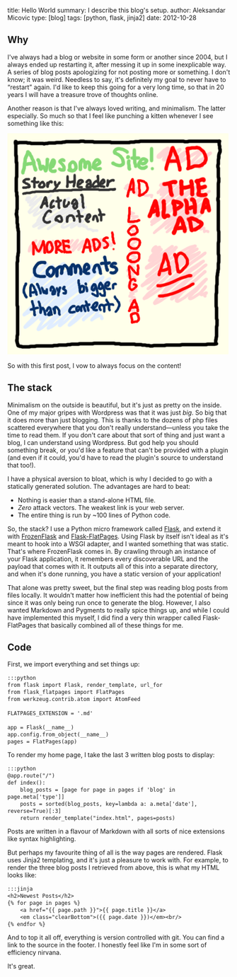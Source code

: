 title: Hello World
summary: I describe this blog's setup.
author: Aleksandar Micovic
type: [blog]
tags: [python, flask, jinja2]
date: 2012-10-28

## Why

I've always had a blog or website in some form or another since 2004, but I always ended up restarting it, after messing it up in some inexplicable way. A series of blog posts apologizing for not posting more or something. I don't know; it was weird. Needless to say, it's definitely my goal to never have to “restart” again. I'd like to keep this going for a very long time, so that in 20 years I will have a treasure trove of thoughts online.

Another reason is that I've always loved writing, and minimalism. The latter especially. So much so that I feel like punching a kitten whenever I see something like this:

![An ad-littered layout.](/static/images/blog/hello-world/ad-littered-website.png)

So with this first post, I vow to always focus on the content!


## The stack

Minimalism on the outside is beautiful, but it's just as pretty on the inside. One of my major gripes with Wordpress was that it was just *big*. So big that it does more than just blogging. This is thanks to the dozens of php files scattered everywhere that you don't really understand—unless you take the time to read them. If you don't care about that sort of thing and just want a blog, I can understand using Wordpress. But god help you should something break, or you'd like a feature that can't be provided with a plugin (and even if it could, you'd have to read the plugin's source to understand that too!).

I have a physical aversion to bloat, which is why I decided to go with a statically generated solution. The advantages are hard to beat:

 * Nothing is easier than a stand-alone HTML file.
 * *Zero* attack vectors. The weakest link is your web server.
 * The entire thing is run by ~100 lines of Python code.

So, the stack? I use a Python micro framework called [Flask](http://flask.pocoo.org/), and extend it with [FrozenFlask](http://packages.python.org/Frozen-Flask/) and [Flask-FlatPages](http://packages.python.org/Flask-FlatPages/). Using Flask by itself isn't ideal as it's meant to hook into a WSGI adapter, and I wanted something that was static. That's where FrozenFlask comes in. By crawling through an instance of your Flask application, it remembers every discoverable URL and the payload that comes with it. It outputs all of this into a separate directory, and when it's done running, you have a static version of your application!

That alone was pretty sweet, but the final step was reading blog posts from files locally. It wouldn't matter how inefficient this had the potential of being since it was only being run once to generate the blog. However, I also wanted Markdown and Pygments to really spice things up, and while I could have implemented this myself, I did find a very thin wrapper called Flask-FlatPages that basically combined all of these things for me.


## Code

First, we import everything and set things up:

    :::python
    from flask import Flask, render_template, url_for
    from flask_flatpages import FlatPages
    from werkzeug.contrib.atom import AtomFeed

    FLATPAGES_EXTENSION = '.md'

    app = Flask(__name__)
    app.config.from_object(__name__)
    pages = FlatPages(app)


To render my home page, I take the last 3 written blog posts to display:

    :::python
    @app.route("/")
    def index():
        blog_posts = [page for page in pages if 'blog' in page.meta['type']]
        posts = sorted(blog_posts, key=lambda a: a.meta['date'], reverse=True)[:3]
        return render_template("index.html", pages=posts)

Posts are written in a flavour of Markdown with all sorts of nice extensions like syntax highlighting.

But perhaps my favourite thing of all is the way pages are rendered. Flask uses Jinja2 templating, and it's just a pleasure to work with. For example, to render the three blog posts I retrieved from above, this is what my HTML looks like:

    :::jinja
    <h2>Newest Posts</h2>
    {% for page in pages %}
        <a href="{{ page.path }}">{{ page.title }}</a>
        <em class="clearBottom">({{ page.date }})</em><br/>
    {% endfor %}

And to top it all off, everything is version controlled with git. You can find a link to the source in the footer. I honestly feel like I'm in some sort of efficiency nirvana. 

It's great.
